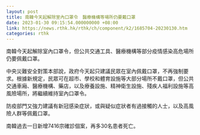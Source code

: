 ```yaml
---
layout: post
title: 南韓今天起解除室內口罩令　醫療機構等場所仍要戴口罩
date: 2023-01-30 09:15:54.000000000 +08:00
link: https://news.rthk.hk/rthk/ch/component/k2/1685704-20230130.htm
categories: rthk
---
```


南韓今天起解除室內口罩令，但公共交通工具、醫療機構等部分疫情感染高危場所仍要佩戴口罩。

中央災難安全對策本部說，政府今天起只建議民眾在室內佩戴口罩，不再強制要求。根據新規定，民眾可在超市、學校和體育設施等大部分場所不戴口罩，但公共交通車廂、醫療機構、藥店，以及療養設施、精神衛生設施、殘疾人福利設施等高風險場所，將繼續維持室內口罩令。

防疫部門又強力建議有新冠感染症狀，或與疑似症狀者有過接觸的人士，以及高風險人群等佩戴口罩。

南韓過去一日新增7416宗確診個案，再多30名患者死亡。

